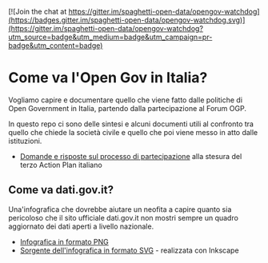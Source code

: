 [![Join the chat at https://gitter.im/spaghetti-open-data/opengov-watchdog](https://badges.gitter.im/spaghetti-open-data/opengov-watchdog.svg)](https://gitter.im/spaghetti-open-data/opengov-watchdog?utm_source=badge&utm_medium=badge&utm_campaign=pr-badge&utm_content=badge)

# Come va l'Open Gov in Italia?

Vogliamo capire e documentare quello che viene fatto dalle politiche di Open Government in Italia, partendo dalla partecipazione al Forum OGP.

In questo repo ci sono delle sintesi e alcuni documenti utili al confronto tra quello che chiede la società civile e quello che poi viene messo in atto dalle istituzioni.

* [Domande e risposte sul processo di partecipazione](https://github.com/spaghetti-open-data/opengov-watchdog/blob/master/considerazioni/domande-e-risposte.md) alla stesura del terzo Action Plan italiano

## Come va dati.gov.it?

Una'infografica che dovrebbe aiutare un neofita a capire quanto sia pericoloso che il sito ufficiale dati.gov.it non mostri sempre un quadro aggiornato dei dati aperti a livello nazionale.

* [Infografica in formato PNG](https://github.com/spaghetti-open-data/opengov-watchdog/blob/master/dati-gov-it/datigovit-timeline-integrazione-dati.png)
* [Sorgente dell'infografica in formato SVG](https://github.com/spaghetti-open-data/opengov-watchdog/blob/master/dati-gov-it/datigovit-timeline-integrazione-dati.svg) - realizzata con Inkscape 


